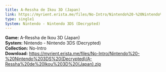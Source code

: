 ```yaml
---
title: A-Ressha de Ikou 3D (Japan)
link: https://myrient.erista.me/files/No-Intro/Nintendo%20-%20Nintendo%203DS%20(Decrypted)/A-Ressha%20de%20Ikou%203D%20(Japan).zip
type: single1
System: Nintendo - Nintendo 3DS (Decrypted)
---
```

<b>Game:</b> A-Ressha de Ikou 3D (Japan)<br>
<b>System:</b> Nintendo - Nintendo 3DS (Decrypted)<br>
<b>Collection:</b> No-Intro<br>
<b>Download:</b> https://myrient.erista.me/files/No-Intro/Nintendo%20-%20Nintendo%203DS%20(Decrypted)/A-Ressha%20de%20Ikou%203D%20(Japan).zip